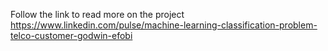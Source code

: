 Follow the link to read more on the project
https://www.linkedin.com/pulse/machine-learning-classification-problem-telco-customer-godwin-efobi

